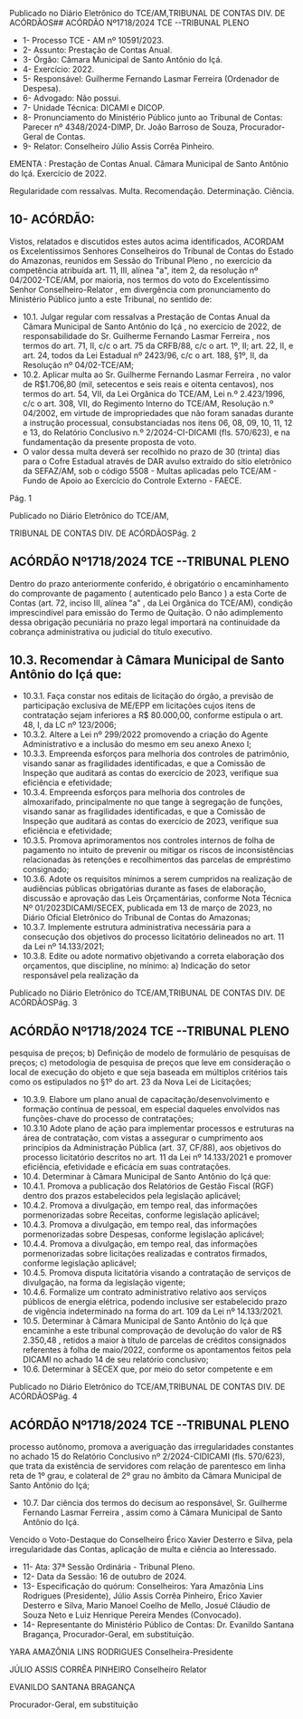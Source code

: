 Publicado  no  Diário  Eletrônico do TCE/AM,TRIBUNAL DE CONTAS DIV. DE ACÓRDÃOS## ACÓRDÃO Nº1718/2024  TCE --TRIBUNAL PLENO

- 1- Processo TCE - AM nº 10591/2023.
- 2- Assunto: Prestação de Contas Anual.
- 3- Órgão: Câmara Municipal de Santo Antônio do Içá.
- 4- Exercício: 2022.
- 5- Responsável: Guilherme Fernando Lasmar Ferreira (Ordenador de Despesa).
- 6- Advogado: Não possui.
- 7- Unidade Técnica: DICAMI e DICOP.
- 8- Pronunciamento  do  Ministério  Público  junto  ao  Tribunal  de  Contas: Parecer  nº 4348/2024-DIMP, Dr. João Barroso de Souza, Procurador-Geral de Contas.
- 9- Relator: Conselheiro Júlio Assis Corrêa Pinheiro.

EMENTA : Prestação  de  Contas  Anual. Câmara Municipal  de  Santo  Antônio  do  Içá.  Exercício  de 2022.

Regularidade com ressalvas. Multa. Recomendação. Determinação. Ciência.

## 10-  ACÓRDÃO:

Vistos, relatados e discutidos estes autos acima identificados, ACORDAM os Excelentíssimos Senhores Conselheiros do Tribunal de Contas do Estado do Amazonas, reunidos em Sessão do Tribunal Pleno , no exercício da competência atribuída art. 11, III, alínea "a", item 2, da resolução nº 04/2002-TCE/AM, por maioria, nos termos do voto do Excelentíssimo  Senhor  Conselheiro-Relator , em  divergência com  pronunciamento  do Ministério Público junto a este Tribunal, no sentido de:

- 10.1. Julgar regular com  ressalvas a Prestação de Contas Anual da Cãmara  Municipal  de  Santo  Antônio  do  Içá ,  no  exercício  de 2022,  de  responsabilidade  do Sr. Guilherme  Fernando  Lasmar Ferreira , nos termos do art. 71, II, c/c o art. 75 da CRFB/88, c/c o art. 1º, II; art. 22, II, e art. 24, todos da Lei Estadual nº 2423/96, c/c o art. 188, §1º, II, da Resolução nº 04/02-TCE/AM;
- 10.2. Aplicar multa ao Sr. Guilherme Fernando Lasmar Ferreira , no valor de R$1.706,80 (mil,  setecentos  e  seis  reais  e  oitenta  centavos),  nos termos do art. 54, VII, da Lei Orgânica do TCE/AM, Lei n.º 2.423/1996, c/c  o  art.  308,  VII,  do  Regimento  Interno  do  TCE/AM,  Resolução  n.º 04/2002, em virtude de impropriedades que não foram sanadas durante a instrução processual, consubstanciadas nos itens 06, 08, 09, 10, 11, 12 e 13, do Relatório Conclusivo n.º 2/2024-CI-DICAMI (fls. 570/623),  e na fundamentação da presente proposta de voto.
- O valor dessa multa deverá ser recolhido no prazo de 30 (trinta) dias para  o  Cofre  Estadual  através  de  DAR  avulso  extraído  do  sítio eletrônico  da  SEFAZ/AM,  sob  o  código  5508  -  Multas  aplicadas  pelo TCE/AM - Fundo de Apoio ao Exercício do Controle Externo - FAECE.

Pág. 1

Publicado  no  Diário  Eletrônico do TCE/AM,

TRIBUNAL DE CONTAS DIV. DE ACÓRDÃOSPág. 2

## ACÓRDÃO Nº1718/2024  TCE --TRIBUNAL PLENO

Dentro do prazo anteriormente conferido, é obrigatório o encaminhamento  do  comprovante  de  pagamento  ( autenticado  pelo Banco )  a  esta  Corte  de  Contas  (art.  72,  inciso  III,  alínea  "a"  ,  da  Lei Orgânica  do  TCE/AM),  condição  imprescindível  para  emissão  do Termo de Quitação. O não adimplemento dessa obrigação pecuniária no prazo legal importará na continuidade da cobrança administrativa ou judicial do título executivo.

## 10.3. Recomendar à Câmara Municipal de Santo Antônio do Içá que:

- 10.3.1.  Faça constar nos editais de licitação do órgão, a previsão de participação exclusiva de ME/EPP em licitações cujos itens de contratação sejam inferiores a R$ 80.000,00, conforme  estipula o art. 48, I, da LC  nº 123/2006;
- 10.3.2.  Altere a  Lei  nº  299/2022  promovendo  a  criação  do Agente  Administrativo  e  a  inclusão  do  mesmo  em  seu anexo Anexo I;
- 10.3.3.  Empreenda  esforços  para  melhoria  dos  controles  de patrimônio,  visando  sanar  as  fragilidades  identificadas,  e que  a  Comissão  de  Inspeção  que  auditará  as  contas  do exercício de 2023, verifique sua eficiência e efetividade;
- 10.3.4.  Empreenda  esforços  para  melhoria  dos  controles  de almoxarifado,  principalmente  no  que  tange  à  segregação de funções, visando sanar as fragilidades identificadas, e que  a  Comissão  de  Inspeção  que  auditará  as  contas  do exercício de 2023, verifique sua eficiência e efetividade;
- 10.3.5.  Promova aprimoramentos nos controles internos de folha de pagamento no intuito de prevenir ou mitigar os riscos de inconsistências relacionadas às retenções e recolhimentos das parcelas de empréstimo consignado;
- 10.3.6.  Adote  os  requisitos  mínimos  a  serem  cumpridos  na realização de audiências públicas obrigatórias durante as fases  de  elaboração,  discussão  e  aprovação  das  Leis Orçamentárias, conforme Nota Técnica Nº 01/2023DICAMI/SECEX, publicada em 13 de março de 2023, no Diário Oficial Eletrônico do Tribunal de Contas do Amazonas;
- 10.3.7.  Implemente  estrutura  administrativa  necessária  para  a consecução dos objetivos do processo licitatório delineados no art. 11 da Lei nº 14.133/2021;
- 10.3.8.  Edite ou adote normativo objetivando a correta elaboração dos orçamentos, que discipline, no mínimo: a) Indicação do setor responsável pela realização da

Publicado  no  Diário  Eletrônico do TCE/AM,TRIBUNAL DE CONTAS DIV. DE ACÓRDÃOSPág. 3

## ACÓRDÃO Nº1718/2024  TCE --TRIBUNAL PLENO

pesquisa de preços; b) Definição de modelo de formulário de  pesquisas  de  preços;  c)  metodologia  de  pesquisa  de preços que leve em consideração o local de execução do objeto e que seja baseada em múltiplos critérios tais como os estipulados no §1º do art. 23 da Nova Lei de Licitações;

- 10.3.9.  Elabore um plano anual de capacitação/desenvolvimento e  formação  contínua  de  pessoal,  em  especial  daqueles envolvidos nas funções-chave do processo de contratações;
- 10.3.10  Adote  plano  de  ação  para  implementar  processos  e estruturas na área de contratação, com vistas a assegurar o  cumprimento  aos  princípios  da  Administração  Pública (art. 37,  CF/88),  aos  objetivos  do  processo  licitatório descritos  no  art.  11  da  Lei  nº  14.133/2021  e  promover eficiência, efetividade e eficácia em suas contratações.
- 10.4. Determinar à Câmara Municipal de Santo Antônio do Içá que:
- 10.4.1.  Promova  a  publicação  dos  Relatórios  de  Gestão  Fiscal (RGF)  dentro  dos  prazos  estabelecidos  pela  legislação aplicável;
- 10.4.2.  Promova a divulgação, em tempo real, das informações pormenorizadas sobre Receitas, conforme legislação aplicável;
- 10.4.3.  Promova a divulgação, em tempo real, das informações pormenorizadas sobre Despesas, conforme legislação aplicável;
- 10.4.4.  Promova a divulgação, em tempo real, das informações pormenorizadas  sobre  licitações  realizadas  e  contratos firmados, conforme legislação aplicável;
- 10.4.5.  Promova  disputa  licitatória  visando  a  contratação  de serviços de divulgação, na forma da legislação vigente;
- 10.4.6.  Formalize um contrato administrativo relativo aos serviços  públicos  de  energia  elétrica,  podendo  inclusive ser estabelecido prazo de vigência indeterminado na forma do art. 109 da Lei nº 14.133/2021.
- 10.5. Determinar à Câmara Municipal de Santo Antônio do Içá que encaminhe a este tribunal comprovação de devolução do valor de R$ 2.350,48 , retidos a maior à título de parcelas de créditos consignados referentes  à  folha  de  maio/2022,  conforme  os  apontamentos  feitos pela DICAMI no achado 14 de seu relatório conclusivo;
- 10.6. Determinar à  SECEX  que,  por  meio  do  setor  competente  e  em

Publicado  no  Diário  Eletrônico do TCE/AM,TRIBUNAL DE CONTAS DIV. DE ACÓRDÃOSPág. 4

## ACÓRDÃO Nº1718/2024  TCE --TRIBUNAL PLENO

processo autônomo, promova a averiguação das irregularidades constantes  no  achado  15  do  Relatório  Conclusivo  nº  2/2024-CIDICAMI  (fls.  570/623),  que  trata  da  existência  de  servidores  com relação de parentesco em linha reta de 1º grau, e colateral de 2º grau no âmbito da Câmara Municipal de Santo Antônio do Içá;

- 10.7. Dar  ciência dos  termos  do decisum ao  responsável,  Sr. Guilherme Fernando  Lasmar  Ferreira , assim  como  à Câmara  Municipal  de Santo Antônio do Içá.

Vencido o Voto-Destaque do Conselheiro Érico Xavier Desterro e Silva, pela irregularidade das Contas, aplicação de multa e ciência ao Interessado.

- 11-  Ata: 37ª Sessão Ordinária - Tribunal Pleno.
- 12-  Data da Sessão: 16 de outubro de 2024.
- 13-  Especificação do quórum: Conselheiros: Yara Amazônia Lins Rodrigues (Presidente), Júlio Assis Corrêa Pinheiro, Érico Xavier Desterro e Silva, Mario Manoel Coelho  de  Mello,  Josué  Cláudio  de  Souza  Neto  e  Luiz  Henrique  Pereira  Mendes (Convocado).
- 14-  Representante do Ministério Público de Contas: Dr. Evanildo Santana Bragança, Procurador-Geral, em substituição.

YARA AMAZÔNIA LINS RODRIGUES Conselheira-Presidente

JÚLIO ASSIS CORRÊA PINHEIRO Conselheiro Relator

EVANILDO SANTANA BRAGANÇA

Procurador-Geral, em substituição